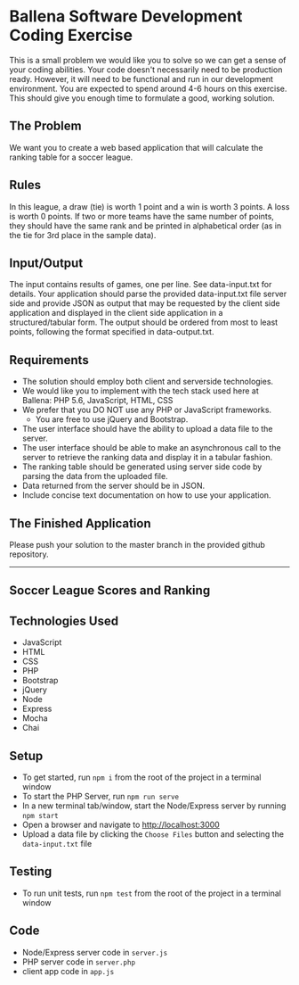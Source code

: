 # Ballena Software Development Coding Exercise

This is a small problem we would like you to solve so we can get a sense of your coding abilities. Your code doesn't necessarily need to be production ready. However, it will need to be functional and run in our development environment. You are expected to spend around 4-6 hours on this exercise. This should give you enough time to formulate a good, working solution.

## The Problem
We want you to create a web based application that will calculate the ranking table for a soccer league.

## Rules
In this league, a draw (tie) is worth 1 point and a win is worth 3 points. A loss is worth 0 points. If two or more teams have the same number of points, they should have the same rank and be printed in alphabetical order (as in the tie for 3rd place in the sample data).
## Input/Output
The input contains results of games, one per line. See data-input.txt for details. Your application should parse the provided data-input.txt file server side and provide JSON as output that may be requested by the client side application and displayed in the client side application in a structured/tabular form. The output should be ordered from most to least points, following the format specified in data-output.txt.

## Requirements
* The solution should employ both client and serverside technologies.
* We would like you to implement with the tech stack used here at Ballena: PHP 5.6, JavaScript, HTML, CSS
* We prefer that you DO NOT use any PHP or JavaScript frameworks.
    * You are free to use jQuery and Bootstrap.
* The user interface should have the ability to upload a data file to the server.
* The user interface should be able to make an asynchronous call to the server to retrieve the ranking data and display it in a tabular fashion.
* The ranking table should be generated using server side code by parsing the data from the uploaded file.
* Data returned from the server should be in JSON.
* Include concise text documentation on how to use your application.

## The Finished Application
Please push your solution to the master branch in the provided github repository.

---
## Soccer League Scores and Ranking  

## Technologies Used  
* JavaScript
* HTML
* CSS
* PHP
* Bootstrap
* jQuery
* Node
* Express
* Mocha
* Chai

## Setup
* To get started, run `npm i` from the root of the project in a terminal window
* To start the PHP Server, run `npm run serve`
* In a new terminal tab/window, start the Node/Express server by running `npm start`
* Open a browser and navigate to [http://localhost:3000](http://localhost:3000)
* Upload a data file by clicking the `Choose Files` button and selecting the `data-input.txt` file

## Testing
* To run unit tests, run `npm test` from the root of the project in a terminal window

## Code
* Node/Express server code in `server.js`
* PHP server code in `server.php`
* client app code in `app.js`
